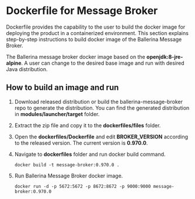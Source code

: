 #  Dockerfile for Message Broker

Dockerfile provides the capability to the user to build the docker image for deploying the product in a containerized 
environment. This section explains step-by-step instructions to build docker image of the Ballerina Message Broker.

The Ballerina message broker docker image based on the **openjdk:8-jre-alpine**. A user can change to the desired base image 
and run with desired Java distribution.

## How to build an image and run

1. Download released distribution or build the ballerina-message-broker repo to generate the distribution. You can 
find the generated distribution in **modules/launcher/target** folder.

2. Extract the zip file and copy it to the **dockerfiles/files** folder.

3. Open the **dockerfiles/Dockerfile** and edit **BROKER_VERSION** according to the released version. The current 
version is **0.970.0**.

4. Navigate to **dockerfiles** folder and run docker build command.
    ```
    docker build -t message-broker:0.970.0 .
    ```
5. Run Ballerina Message Broker docker image.
    ```
    docker run -d -p 5672:5672 -p 8672:8672 -p 9000:9000 message-broker:0.970.0
    ```